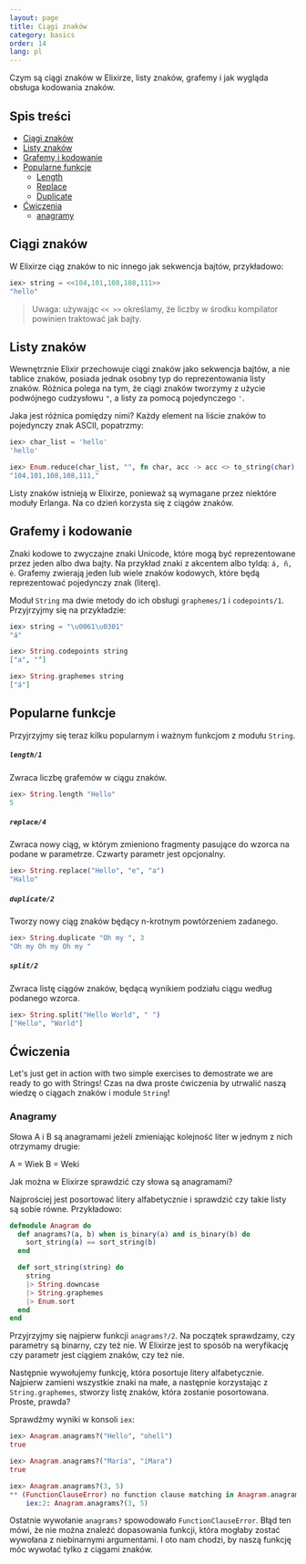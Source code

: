 ```yaml
---
layout: page
title: Ciągi znaków
category: basics
order: 14
lang: pl
---
```


Czym są ciągi znaków w Elixirze, listy znaków, grafemy i jak wygląda obsługa kodowania znaków.

## Spis treści

- [Ciągi znaków](#Ciągi-znaków)
- [Listy znaków](#Listy-znaków)
- [Grafemy i kodowanie](#Grafemy-i-kodowanie)
- [Popularne funkcje](#Popularne-funkcje)
  - [Length](#length)
  - [Replace](#replace)
  - [Duplicate](#duplicate)
- [Ćwiczenia](#Ćwiczenia)
  - [anagramy](#anagramy)

## Ciągi znaków

W Elixirze ciąg znaków to nic innego jak sekwencja bajtów, przykładowo:

```elixir
iex> string = <<104,101,108,108,111>>
"hello"
```

>Uwaga: używając `<< >>` określamy, że liczby w środku kompilator powinien traktować jak bajty.

## Listy znaków

Wewnętrznie Elixir przechowuje ciągi znaków jako sekwencja bajtów, a nie tablice znaków, posiada jednak osobny typ do
 reprezentowania listy znaków. Różnica polega na tym, że ciągi znaków tworzymy z użycie podwójnego cudzysłowu `"`, a 
 listy za pomocą pojedynczego `'`.

Jaka jest różnica pomiędzy nimi? Każdy element na liście znaków to pojedynczy znak ASCII, popatrzmy:

```elixir
iex> char_list = 'hello'
'hello'

iex> Enum.reduce(char_list, "", fn char, acc -> acc <> to_string(char) <> "," end)
"104,101,108,108,111,"
```

Listy znaków istnieją w Elixirze, ponieważ są wymagane przez niektóre moduły Erlanga. Na co dzień korzysta się z 
ciągów znaków.

## Grafemy i kodowanie

Znaki kodowe to zwyczajne znaki Unicode, które mogą być reprezentowane przez jeden albo dwa bajty. Na przykład znaki 
z akcentem albo tyldą: `á, ñ, è`. 
Grafemy zwierają jeden lub wiele znaków kodowych, które będą reprezentować pojedynczy znak (literę).

Moduł `String` ma dwie metody do ich obsługi `graphemes/1` i `codepoints/1`. Przyjrzyjmy się na przykładzie:

```elixir
iex> string = "\u0061\u0301"
"á"

iex> String.codepoints string
["a", "́"]

iex> String.graphemes string
["á"]
```

## Popularne funkcje

Przyjrzyjmy się teraz kilku popularnym i ważnym funkcjom z modułu `String`.

##### `length/1`

Zwraca liczbę grafemów w ciągu znaków.

```elixir
iex> String.length "Hello"
5
```

##### `replace/4`

Zwraca nowy ciąg, w którym zmieniono fragmenty pasujące do wzorca na podane w parametrze. Czwarty parametr jest 
opcjonalny.

```elixir
iex> String.replace("Hello", "e", "a")
"Hallo"
```

##### `duplicate/2`

Tworzy nowy ciąg znaków będący n-krotnym powtórzeniem zadanego.

```elixir
iex> String.duplicate "Oh my ", 3
"Oh my Oh my Oh my "
```

##### `split/2`

Zwraca listę ciągów znaków, będącą wynikiem podziału ciągu według podanego wzorca. 

```elixir
iex> String.split("Hello World", " ")
["Hello", "World"]
```

## Ćwiczenia

Let's just get in action with two simple exercises to demostrate we are ready to go with Strings!
Czas na dwa proste ćwiczenia by utrwalić naszą wiedzę o ciągach znaków i module `String`!

### Anagramy

Słowa A i B są anagramami jeżeli zmieniając kolejność liter w jednym z nich otrzymamy drugie: 

A = Wiek
B = Weki 

Jak można w Elixirze sprawdzić czy słowa są anagramami?

Najprościej jest posortować litery alfabetycznie i sprawdzić czy takie listy są sobie równe. Przykładowo:

```elixir
defmodule Anagram do
  def anagrams?(a, b) when is_binary(a) and is_binary(b) do
  	sort_string(a) == sort_string(b)
  end

  def sort_string(string) do
    string
    |> String.downcase
    |> String.graphemes
    |> Enum.sort
  end
end
```

Przyjrzyjmy się najpierw funkcji `anagrams?/2`. Na początek sprawdzamy, czy parametry są binarny, czy też nie. W 
Elixirze jest to sposób na weryfikację czy parametr jest ciągiem znaków, czy też nie. 

Następnie wywołujemy funkcję, która posortuje litery alfabetycznie. Najpierw zamieni wszystkie znaki na małe, a 
następnie korzystając z `String.graphemes`, stworzy listę znaków, która zostanie posortowana. Proste, prawda?

Sprawdźmy wyniki w konsoli `iex`:

```elixir
iex> Anagram.anagrams?("Hello", "ohell")
true

iex> Anagram.anagrams?("María", "íMara")
true

iex> Anagram.anagrams?(3, 5)
** (FunctionClauseError) no function clause matching in Anagram.anagrams?/2
    iex:2: Anagram.anagrams?(3, 5)
```

Ostatnie wywołanie `anagrams?` spowodowało `FunctionClauseError`. Błąd ten mówi, że nie można znaleźć dopasowania 
funkcji, która mogłaby zostać wywołana z niebinarnymi argumentami. I oto nam chodzi, by naszą funkcję móc wywołać 
tylko z ciągami znaków. 
